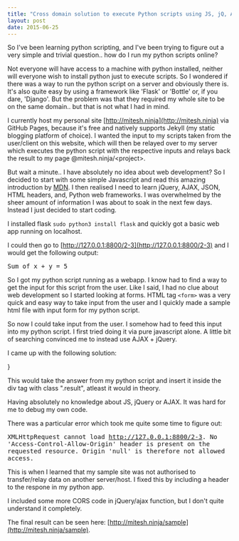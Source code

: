 ```yaml
---
title: "Cross domain solution to execute Python scripts using JS, jQ, AJAX."
layout: post
date: 2015-06-25
---
```


So I've been learning python scripting, and I've been trying to figure out a 
very simple and trivial question.. how do I run my python scripts online?

Not everyone will have access to a machine with python installed, neither will
everyone wish to install python just to execute scripts. So I wondered if
there was a way to run the python script on a server and obviously there is.
It's also quite easy by using a framework like 'Flask' or 'Bottle' or, if you
dare, 'Django'. But the problem was that they required my whole site to be 
on the same domain.. but that is not what I had in mind.

I currently host my personal site [http://mitesh.ninja](http://mitesh.ninja)
via GitHub Pages, because it's free and natively supports Jekyll (my static
blogging platform of choice). I wanted the input to my scripts taken from the
user/client on this website, which will then be relayed over to my server
which executes the python script with the respective inputs and relays back
the result to my page @mitesh.ninja/&lt;project&gt;.

But wait a minute.. I have absolutely no idea about web development? So I
decided to start with some simple Javascript and read this amazing introduction
by [MDN](). I then realised I need to learn jQuery, AJAX, JSON, HTML headers,
and, Python web frameworks. I was overwhelmed by the sheer amount of information
I was about to soak in the next few days. Instead I just decided to start coding. 

I installed flask `sudo python3 install flask` and quickly got a basic web app
running on localhost. 

<script src="https://gist.github.com/MiteshNinja/e7dc40a099bad92fb752.js"></script>

I could then go to [http://127.0.0.1:8800/2-3](http://127.0.0.1:8800/2-3) and
I would get the following output: 

<samp>Sum of x + y = 5</samp>

So I got my python script running as a webapp. I know had to find a way to get
the input for this script from the user. Like I said, I had no clue about web
development so I started looking at forms. HTML tag `<form>` was a very quick
and easy way to take input from the user and I quickly made a sample html file
with input form for my python script.

<script src="https://gist.github.com/MiteshNinja/660caf1fcf7c4ce284b4.js"></script>

So now I could take input from the user. I somehow had to feed this input into my python script. I first tried doing it via pure javascript alone. A little bit of searching convinced me to instead use AJAX + jQuery. 

I came up with the following solution:

<script src="https://gist.github.com/MiteshNinja/d1208766d38f4e565a2a.js"></script>
}

This would take the answer from my python script and insert it inside the div tag with class ".result", atleast it would in theory.

Having absolutely no knowledge about JS, jQuery or AJAX. It was hard for me to debug my own code. 

There was a particular error which took me quite some time to figure out: 

<samp>XMLHttpRequest cannot load http://127.0.0.1:8800/2-3. No 'Access-Control-Allow-Origin' header is present on the requested resource. Origin 'null' is therefore not allowed access.</samp>

This is when I learned that my sample site was not authorised to transfer/relay data on another server/host. I fixed this by including a header to the respone in my python app.

<script src="https://gist.github.com/MiteshNinja/68f158065f85cec84bde.js"></script>

I included some more CORS code in jQuery/ajax function, but I don't quite understand it completely.

The final result can be seen here: [http://mitesh.ninja/sample](http://mitesh.ninja/sample). 




